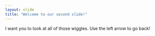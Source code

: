 ```yaml
---
layout: slide
title: "Welcome to our second slide!"
---
```

I want you to look at all of those wiggles.
Use the left arrow to go back!
